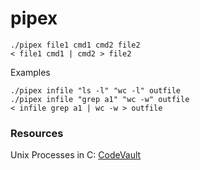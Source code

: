 # pipex

```
./pipex file1 cmd1 cmd2 file2
< file1 cmd1 | cmd2 > file2
```
Examples
```
./pipex infile "ls -l" "wc -l" outfile
./pipex infile "grep a1" "wc -w" outfile
< infile grep a1 | wc -w > outfile
```

### Resources
Unix Processes in C: [CodeVault](https://www.youtube.com/playlist?list=PLfqABt5AS4FkW5mOn2Tn9ZZLLDwA3kZUY)
